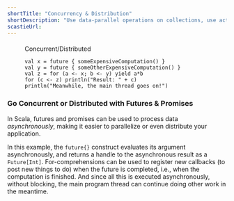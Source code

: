 ```yaml
---
shortTitle: "Concurrency & Distribution"
shortDescription: "Use data-parallel operations on collections, use actors for concurrency and distribution, or futures for asynchronous programming."
scastieUrl: 
---
```

<figure class="code concurrency" style="width: 450px; margin-top: 20px;">
  <figcaption>Concurrent/Distributed</figcaption>
  <pre><code>val x = future { someExpensiveComputation() }
val y = future { someOtherExpensiveComputation() }
val z = for (a &lt;- x; b &lt;- y) yield a*b
for (c &lt;- z) println("Result: " + c)
println("Meanwhile, the main thread goes on!")</code></pre>
</figure>

<div class="snippet-explanation">
  <h3>Go Concurrent or Distributed with Futures &amp; Promises</h3>
<p>In Scala, futures and promises can be used to process data <i>asynchronously</i>, making it easier to parallelize or even distribute your application.</p>
<p>
In this example, the <code>future{}</code> construct evaluates its argument asynchronously, and returns
a handle to the asynchronous result as a <code>Future[Int]</code>.
For-comprehensions can be used to register new callbacks (to post new things to do) when the future is
completed, i.e., when the computation is finished.
And since all this is executed asynchronously, without blocking, the main
program thread can continue doing other work in the meantime.
</p></div>